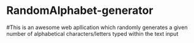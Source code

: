 # RandomAlphabet-generator
#This is an awesome web apllication which randomly generates a given number of alphabetical characters/letters typed within the text input
